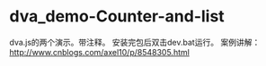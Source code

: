 # dva_demo-Counter-and-list
dva.js的两个演示。带注释。
安装完包后双击dev.bat运行。
案例讲解：http://www.cnblogs.com/axel10/p/8548305.html
